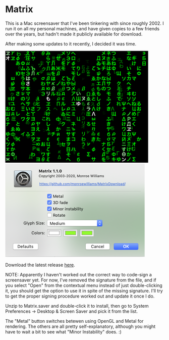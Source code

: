 # Matrix

This is a Mac screensaver that I've been tinkering with since roughly 2002. I run it on all my personal machines, and have given copies to a few friends over the years, but hadn't made it publicly available for download.

After making some updates to it recently, I decided it was time.

<img src="Matrix.png"><img src="Matrix-config.png"><br>

Download the latest release [here](https://github.com/monroewilliams/MatrixDownload/releases/download/1.1.0/Matrix.saver.zip).

NOTE: Apparently I haven't worked out the correct way to code-sign a screensaver yet. For now, I've removed the signature from the file, and if you select "Open" from the contextual menu instead of just double-clicking it, you should get the option to use it in spite of the missing signature. I'll try to get the proper signing procedure worked out and update it once I do.

Unzip to Matrix.saver and double-click it to install, then go to System Preferences -> Desktop & Screen Saver and pick it from the list. 

The "Metal" button switches betewen using OpenGL and Metal for rendering. The others are all pretty self-explanatory, although you might have to wait a bit to see what "Minor Instability" does. :)

